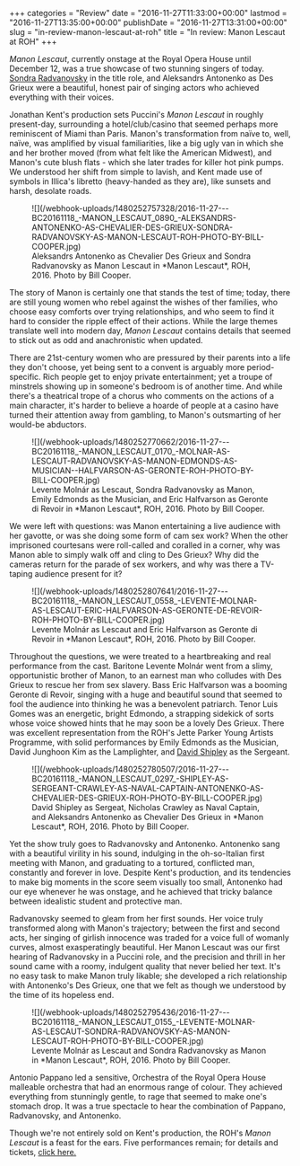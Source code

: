 +++
categories = "Review"
date = "2016-11-27T11:33:00+00:00"
lastmod = "2016-11-27T13:35:00+00:00"
publishDate = "2016-11-27T13:31:00+00:00"
slug = "in-review-manon-lescaut-at-roh"
title = "In review: Manon Lescaut at ROH"
+++

*Manon Lescaut*, currently onstage at the Royal Opera House until December 12, was a true showcase of two stunning singers of today. [Sondra Radvanovsky](/talking-with-singers-sondra-radvanovsky/) in the title role, and Aleksandrs Antonenko as Des Grieux were a beautiful, honest pair of singing actors who achieved everything with their voices.

Jonathan Kent's production sets Puccini's *Manon Lescaut* in roughly present-day, surrounding a hotel/club/casino that seemed perhaps more reminiscent of Miami than Paris. Manon's transformation from naïve to, well, naïve, was amplified by visual familiarities, like a big ugly van in which she and her brother moved (from what felt like the American Midwest), and Manon's cute blush flats - which she later trades for killer hot pink pumps. We understood her shift from simple to lavish, and Kent made use of symbols in Illica's libretto (heavy-handed as they are), like sunsets and harsh, desolate roads.

<figure data-type="image">![](/webhook-uploads/1480252757328/2016-11-27---BC20161118_-MANON_LESCAUT_0890_-ALEKSANDRS-ANTONENKO-AS-CHEVALIER-DES-GRIEUX-SONDRA-RADVANOVSKY-AS-MANON-LESCAUT-ROH-PHOTO-BY-BILL-COOPER.jpg)
<figcaption>Aleksandrs Antonenko as Chevalier Des Grieux and Sondra Radvanovsky as Manon Lescaut in *Manon Lescaut*, ROH, 2016. Photo by Bill Cooper.</figcaption>
</figure>

The story of Manon is certainly one that stands the test of time; today, there are still young women who rebel against the wishes of ther families, who choose easy comforts over trying relationships, and who seem to find it hard to consider the ripple effect of their actions. While the large themes translate well into modern day, *Manon Lescaut* contains details that seemed to stick out as odd and anachronistic when updated. 

There are 21st-century women who are pressured by their parents into a life they don't choose, yet being sent to a convent is arguably more period-specific. Rich people get to enjoy private entertainment; yet a troupe of minstrels showing up in someone's bedroom is of another time. And while there's a theatrical trope of a chorus who comments on the actions of a main character, it's harder to believe a hoarde of people at a casino have turned their attention away from gambling, to Manon's outsmarting of her would-be abductors.

<figure data-type="image">![](/webhook-uploads/1480252770662/2016-11-27---BC20161118_-MANON_LESCAUT_0170_-MOLNAR-AS-LESCAUT-RADVANOVSKY-AS-MANON-EDMONDS-AS-MUSICIAN--HALFVARSON-AS-GERONTE-ROH-PHOTO-BY-BILL-COOPER.jpg)
<figcaption>Levente Molnár as Lescaut, Sondra Radvanovsky as Manon, Emily Edmonds as the Musician, and Eric Halfvarson as Geronte di Revoir in *Manon Lescaut*, ROH, 2016. Photo by Bill Cooper.</figcaption>
</figure>

We were left with questions: was Manon entertaining a live audience with her gavotte, or was she doing some form of cam sex work? When the other imprisoned courtesans were roll-called and coralled in a corner, why was Manon able to simply walk off and cling to Des Grieux? Why did the cameras return for the parade of sex workers, and why was there a TV-taping audience present for it?

<figure data-type="image">![](/webhook-uploads/1480252807641/2016-11-27---BC20161118_-MANON_LESCAUT_0558_-LEVENTE-MOLNAR-AS-LESCAUT-ERIC-HALFVARSON-AS-GERONTE-DE-REVOIR-ROH-PHOTO-BY-BILL-COOPER.jpg)
<figcaption>Levente Molnár as Lescaut and Eric Halfvarson as Geronte di Revoir in *Manon Lescaut*, ROH, 2016. Photo by Bill Cooper.</figcaption>
</figure>

Throughout the questions, we were treated to a heartbreaking and real performance from the cast. Baritone Levente Molnár went from a slimy, opportunistic brother of Manon, to an earnest man who colludes with Des Grieux to rescue her from sex slavery. Bass Eric Halfvarson was a booming Geronte di Revoir, singing with a huge and beautiful sound that seemed to fool the audience into thinking he was a benevolent patriarch. Tenor Luis Gomes was an energetic, bright Edmondo, a strapping sidekick of sorts whose voice showed hints that he may soon be a lovely Des Grieux. There was excellent representation from the ROH's Jette Parker Young Artists Programme, with solid performances by Emily Edmonds as the Musician, David Junghoon Kim as the Lamplighter, and [David Shipley](/talking-with-singers-david-shipley/) as the Sergeant.

<figure data-type="image">![](/webhook-uploads/1480252780507/2016-11-27---BC20161118_-MANON_LESCAUT_0297_-SHIPLEY-AS-SERGEANT-CRAWLEY-AS-NAVAL-CAPTAIN-ANTONENKO-AS-CHEVALIER-DES-GRIEUX-ROH-PHOTO-BY-BILL-COOPER.jpg)
<figcaption>David Shipley as Sergeat, Nicholas Crawley as Naval Captain, and Aleksandrs Antonenko as Chevalier Des Grieux in *Manon Lescaut*, ROH, 2016. Photo by Bill Cooper.</figcaption>
</figure>

Yet the show truly goes to Radvanovsky and Antonenko. Antonenko sang with a beautiful virility in his sound, indulging in the oh-so-Italian first meeting with Manon, and graduating to a tortured, conflicted man, constantly and forever in love. Despite Kent's production, and its tendencies to make big moments in the score seem visually too small, Antonenko had our eye whenever he was onstage, and he achieved that tricky balance between idealistic student and protective man.

Radvanovsky seemed to gleam from her first sounds. Her voice truly transformed along with Manon's trajectory; between the first and second acts, her singing of girlish innocence was traded for a voice full of womanly curves, almost exasperatingly beautiful. Her Manon Lescaut was our first hearing of Radvanovsky in a Puccini role, and the precision and thrill in her sound came with a roomy, indulgent quality that never belied her text. It's no easy task to make Manon truly likable; she developed a rich relationship with Antonenko's Des Grieux, one that we felt as though we understood by the time of its hopeless end.

<figure data-type="image">![](/webhook-uploads/1480252795436/2016-11-27---BC20161118_-MANON_LESCAUT_0155_-LEVENTE-MOLNAR-AS-LESCAUT-SONDRA-RADVANOVSKY-AS-MANON-LESCAUT-ROH-PHOTO-BY-BILL-COOPER.jpg)
<figcaption>Levente Molnár as Lescaut and Sondra Radvanovsky as Manon in *Manon Lescaut*, ROH, 2016. Photo by Bill Cooper.</figcaption>
</figure>

Antonio Pappano led a sensitive, Orchestra of the Royal Opera House malleable orchestra that had an enormous range of colour. They achieved everything from stunningly gentle, to rage that seemed to make one's stomach drop. It was a true spectacle to hear the combination of Pappano, Radvanovsky, and Antonenko.

Though we're not entirely sold on Kent's production, the ROH's *Manon Lescaut* is a feast for the ears. Five performances remain; for details and tickets, [click here.](http://www.roh.org.uk/productions/manon-lescaut-by-jonathan-kent)
